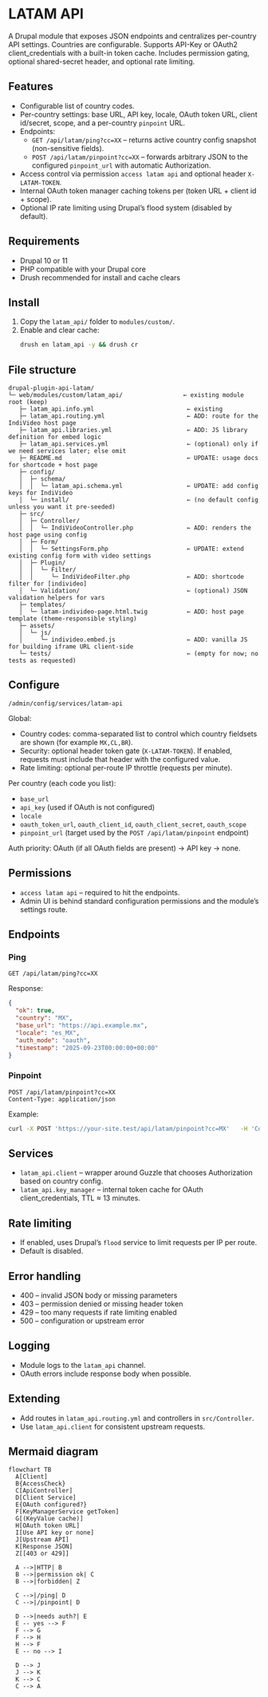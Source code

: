 # LATAM API

A Drupal module that exposes JSON endpoints and centralizes per-country API settings. Countries are configurable. Supports API-Key or OAuth2 client_credentials with a built-in token cache. Includes permission gating, optional shared-secret header, and optional rate limiting.

## Features
- Configurable list of country codes.
- Per-country settings: base URL, API key, locale, OAuth token URL, client id/secret, scope, and a per-country `pinpoint` URL.
- Endpoints:
  - `GET /api/latam/ping?cc=XX` – returns active country config snapshot (non-sensitive fields).
  - `POST /api/latam/pinpoint?cc=XX` – forwards arbitrary JSON to the configured `pinpoint_url` with automatic Authorization.
- Access control via permission `access latam api` and optional header `X-LATAM-TOKEN`.
- Internal OAuth token manager caching tokens per (token URL + client id + scope).
- Optional IP rate limiting using Drupal’s flood system (disabled by default).

## Requirements
- Drupal 10 or 11
- PHP compatible with your Drupal core
- Drush recommended for install and cache clears

## Install
1. Copy the `latam_api/` folder to `modules/custom/`.
2. Enable and clear cache:
   ```bash
   drush en latam_api -y && drush cr
   ```
## File structure
```
drupal-plugin-api-latam/
└─ web/modules/custom/latam_api/                 ← existing module root (keep)
   ├─ latam_api.info.yml                          ← existing
   ├─ latam_api.routing.yml                       ← ADD: route for the IndiVideo host page
   ├─ latam_api.libraries.yml                     ← ADD: JS library definition for embed logic
   ├─ latam_api.services.yml                      ← (optional) only if we need services later; else omit
   ├─ README.md                                   ← UPDATE: usage docs for shortcode + host page
   ├─ config/
   │  ├─ schema/
   │  │  └─ latam_api.schema.yml                  ← UPDATE: add config keys for IndiVideo
   │  └─ install/                                 ← (no default config unless you want it pre-seeded)
   ├─ src/
   │  ├─ Controller/
   │  │  └─ IndiVideoController.php               ← ADD: renders the host page using config
   │  ├─ Form/
   │  │  └─ SettingsForm.php                      ← UPDATE: extend existing config form with video settings
   │  ├─ Plugin/
   │  │  └─ Filter/
   │  │     └─ IndiVideoFilter.php                ← ADD: shortcode filter for [individeo]
   │  └─ Validation/                              ← (optional) JSON validation helpers for vars
   ├─ templates/
   │  └─ latam-individeo-page.html.twig           ← ADD: host page template (theme-responsible styling)
   ├─ assets/
   │  └─ js/
   │     └─ individeo.embed.js                    ← ADD: vanilla JS for building iframe URL client-side
   └─ tests/                                      ← (empty for now; no tests as requested)

```

## Configure
`/admin/config/services/latam-api`

Global:
- Country codes: comma-separated list to control which country fieldsets are shown (for example `MX,CL,BR`).
- Security: optional header token gate (`X-LATAM-TOKEN`). If enabled, requests must include that header with the configured value.
- Rate limiting: optional per-route IP throttle (requests per minute).

Per country (each code you list):
- `base_url`
- `api_key` (used if OAuth is not configured)
- `locale`
- `oauth_token_url`, `oauth_client_id`, `oauth_client_secret`, `oauth_scope`
- `pinpoint_url` (target used by the `POST /api/latam/pinpoint` endpoint)

Auth priority: OAuth (if all OAuth fields are present) → API key → none.


## Permissions
- `access latam api` – required to hit the endpoints.
- Admin UI is behind standard configuration permissions and the module’s settings route.

## Endpoints

### Ping
```
GET /api/latam/ping?cc=XX
```

Response:
```json
{
  "ok": true,
  "country": "MX",
  "base_url": "https://api.example.mx",
  "locale": "es_MX",
  "auth_mode": "oauth",
  "timestamp": "2025-09-23T00:00:00+00:00"
}
```

### Pinpoint
```
POST /api/latam/pinpoint?cc=XX
Content-Type: application/json
```

Example:
```bash
curl -X POST 'https://your-site.test/api/latam/pinpoint?cc=MX'   -H 'Content-Type: application/json'   -d '{"email":"a@b.com","perfil":"x","invInicial":1,"invMensual":1,"plazo":12,"NumContrato":"123","fondo":"foo","clave":"bar"}'
```

## Services
- `latam_api.client` – wrapper around Guzzle that chooses Authorization based on country config.
- `latam_api.key_manager` – internal token cache for OAuth client_credentials, TTL ≈ 13 minutes.

## Rate limiting
- If enabled, uses Drupal’s `flood` service to limit requests per IP per route.
- Default is disabled.

## Error handling
- 400 – invalid JSON body or missing parameters
- 403 – permission denied or missing header token
- 429 – too many requests if rate limiting enabled
- 500 – configuration or upstream error

## Logging
- Module logs to the `latam_api` channel.
- OAuth errors include response body when possible.

## Extending
- Add routes in `latam_api.routing.yml` and controllers in `src/Controller`.
- Use `latam_api.client` for consistent upstream requests.

## Mermaid diagram
```mermaid
flowchart TB
  A[Client]
  B{AccessCheck}
  C[ApiController]
  D[Client Service]
  E{OAuth configured?}
  F[KeyManagerService getToken]
  G[(KeyValue cache)]
  H[OAuth token URL]
  I[Use API key or none]
  J[Upstream API]
  K[Response JSON]
  Z[[403 or 429]]

  A -->|HTTP| B
  B -->|permission ok| C
  B -->|forbidden| Z

  C -->|/ping| D
  C -->|/pinpoint| D

  D -->|needs auth?| E
  E -- yes --> F
  F --> G
  F --> H
  H --> F
  E -- no --> I

  D --> J
  J --> K
  K --> C
  C --> A

```
